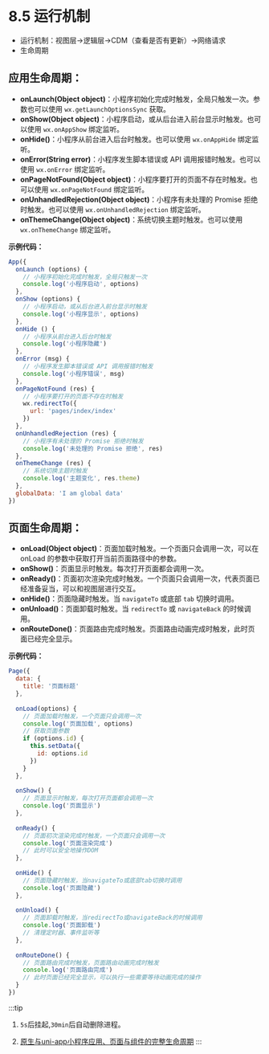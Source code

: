 # 8.5 运行机制
* 运行机制：视图层→逻辑层→CDM（查看是否有更新）→网络请求
* 生命周期
##  应用生命周期：
* **onLaunch(Object object)**：小程序初始化完成时触发，全局只触发一次。参数也可以使用 `wx.getLaunchOptionsSync` 获取。
* **onShow(Object object)**：小程序启动，或从后台进入前台显示时触发。也可以使用 `wx.onAppShow` 绑定监听。
* **onHide()**：小程序从前台进入后台时触发。也可以使用 `wx.onAppHide` 绑定监听。
* **onError(String error)**：小程序发生脚本错误或 API 调用报错时触发。也可以使用 `wx.onError` 绑定监听。
* **onPageNotFound(Object object)**：小程序要打开的页面不存在时触发。也可以使用 `wx.onPageNotFound` 绑定监听。
* **onUnhandledRejection(Object object)**：小程序有未处理的 Promise 拒绝时触发。也可以使用 `wx.onUnhandledRejection` 绑定监听。
* **onThemeChange(Object object)**：系统切换主题时触发。也可以使用 `wx.onThemeChange` 绑定监听。

**示例代码：**
```js
App({
  onLaunch (options) {
    // 小程序初始化完成时触发，全局只触发一次
    console.log('小程序启动', options)
  },
  onShow (options) {
    // 小程序启动，或从后台进入前台显示时触发
    console.log('小程序显示', options)
  },
  onHide () {
    // 小程序从前台进入后台时触发
    console.log('小程序隐藏')
  },
  onError (msg) {
    // 小程序发生脚本错误或 API 调用报错时触发
    console.log('小程序错误', msg)
  },
  onPageNotFound (res) {
    // 小程序要打开的页面不存在时触发
    wx.redirectTo({
      url: 'pages/index/index'
    })
  },
  onUnhandledRejection (res) {
    // 小程序有未处理的 Promise 拒绝时触发
    console.log('未处理的 Promise 拒绝', res)
  },
  onThemeChange (res) {
    // 系统切换主题时触发
    console.log('主题变化', res.theme)
  },
  globalData: 'I am global data'
})
```

## 页面生命周期：
* **onLoad(Object object)**：页面加载时触发。一个页面只会调用一次，可以在 onLoad 的参数中获取打开当前页面路径中的参数。
* **onShow()**：页面显示时触发。每次打开页面都会调用一次。
* **onReady()**：页面初次渲染完成时触发。一个页面只会调用一次，代表页面已经准备妥当，可以和视图层进行交互。
* **onHide()**：页面隐藏时触发。当 `navigateTo` 或底部 `tab` 切换时调用。
* **onUnload()**：页面卸载时触发。当 `redirectTo` 或 `navigateBack` 的时候调用。
* **onRouteDone()**：页面路由完成时触发。页面路由动画完成时触发，此时页面已经完全显示。

**示例代码：**
```js
Page({
  data: {
    title: '页面标题'
  },
  
  onLoad(options) {
    // 页面加载时触发，一个页面只会调用一次
    console.log('页面加载', options)
    // 获取页面参数
    if (options.id) {
      this.setData({
        id: options.id
      })
    }
  },
  
  onShow() {
    // 页面显示时触发，每次打开页面都会调用一次
    console.log('页面显示')
  },
  
  onReady() {
    // 页面初次渲染完成时触发，一个页面只会调用一次
    console.log('页面渲染完成')
    // 此时可以安全地操作DOM
  },
  
  onHide() {
    // 页面隐藏时触发，当navigateTo或底部tab切换时调用
    console.log('页面隐藏')
  },
  
  onUnload() {
    // 页面卸载时触发，当redirectTo或navigateBack的时候调用
    console.log('页面卸载')
    // 清理定时器、事件监听等
  },
  
  onRouteDone() {
    // 页面路由完成时触发，页面路由动画完成时触发
    console.log('页面路由完成')
    // 此时页面已经完全显示，可以执行一些需要等待动画完成的操作
  }
})
```

:::tip
1. `5s`后挂起,`30min`后自动删除进程。

2. [原生与uni-app小程序应用、页面与组件的完整生命周期](https://blog.csdn.net/ljq547152849/article/details/130881632?spm=1001.2014.3001.5502)
:::
